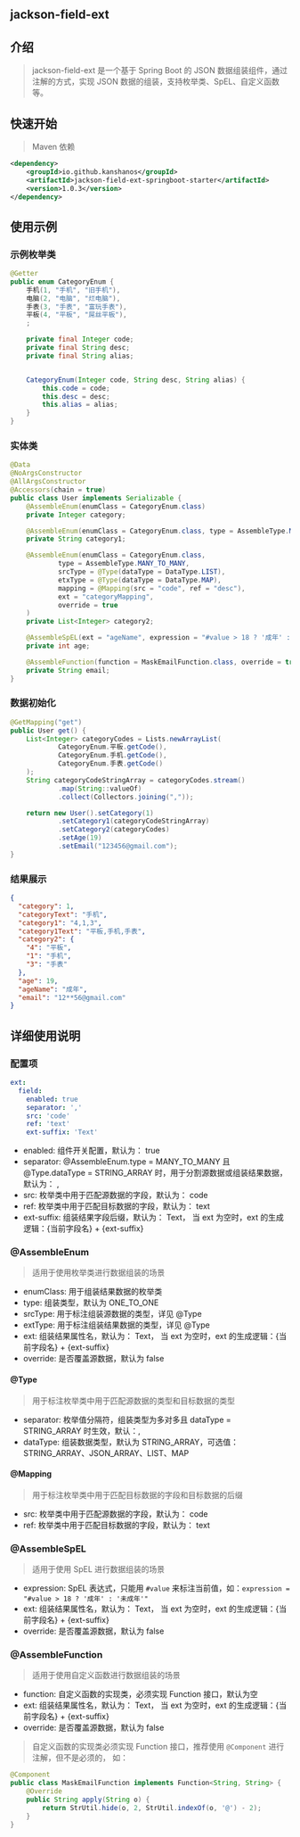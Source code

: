 ## jackson-field-ext
## 介绍
> jackson-field-ext 是一个基于 Spring Boot 的 JSON 数据组装组件，通过注解的方式，实现 JSON 数据的组装，支持枚举类、SpEL、自定义函数等。
## 快速开始
> Maven 依赖
```xml
<dependency>
    <groupId>io.github.kanshanos</groupId>
    <artifactId>jackson-field-ext-springboot-starter</artifactId>
    <version>1.0.3</version>
</dependency>
```

## 使用示例

### 示例枚举类
```java
@Getter
public enum CategoryEnum {
    手机(1, "手机", "旧手机"),
    电脑(2, "电脑", "烂电脑"),
    手表(3, "手表", "富玩手表"),
    平板(4, "平板", "屌丝平板"),
    ;

    private final Integer code;
    private final String desc;
    private final String alias;


    CategoryEnum(Integer code, String desc, String alias) {
        this.code = code;
        this.desc = desc;
        this.alias = alias;
    }
}
```
### 实体类
```java
@Data
@NoArgsConstructor
@AllArgsConstructor
@Accessors(chain = true)
public class User implements Serializable {
    @AssembleEnum(enumClass = CategoryEnum.class)
    private Integer category;

    @AssembleEnum(enumClass = CategoryEnum.class, type = AssembleType.MANY_TO_MANY)
    private String category1;

    @AssembleEnum(enumClass = CategoryEnum.class,
            type = AssembleType.MANY_TO_MANY,
            srcType = @Type(dataType = DataType.LIST),
            etxType = @Type(dataType = DataType.MAP),
            mapping = @Mapping(src = "code", ref = "desc"),
            ext = "categoryMapping",
            override = true
    )
    private List<Integer> category2;

    @AssembleSpEL(ext = "ageName", expression = "#value > 18 ? '成年' : '未成年'")
    private int age;

    @AssembleFunction(function = MaskEmailFunction.class, override = true)
    private String email;
}
```

### 数据初始化
```java
@GetMapping("get")
public User get() {
    List<Integer> categoryCodes = Lists.newArrayList(
            CategoryEnum.平板.getCode(),
            CategoryEnum.手机.getCode(),
            CategoryEnum.手表.getCode()
    );
    String categoryCodeStringArray = categoryCodes.stream()
            .map(String::valueOf)
            .collect(Collectors.joining(","));

    return new User().setCategory(1)
            .setCategory1(categoryCodeStringArray)
            .setCategory2(categoryCodes)
            .setAge(19)
            .setEmail("123456@gmail.com");
}
```

### 结果展示
```json
{
  "category": 1,
  "categoryText": "手机",
  "category1": "4,1,3",
  "category1Text": "平板,手机,手表",
  "category2": {
    "4": "平板",
    "1": "手机",
    "3": "手表"
  },
  "age": 19,
  "ageName": "成年",
  "email": "12**56@gmail.com"
}
```

## 详细使用说明
### 配置项
```yaml
ext:
  field:
    enabled: true
    separator: ','
    src: 'code'
    ref: 'text'
    ext-suffix: 'Text'
```
- enabled: 组件开关配置，默认为： true
- separator: @AssembleEnum.type = MANY_TO_MANY 且 @Type.dataType = STRING_ARRAY 时，用于分割源数据或组装结果数据，默认为： ,
- src: 枚举类中用于匹配源数据的字段，默认为： code
- ref: 枚举类中用于匹配目标数据的字段，默认为： text
- ext-suffix: 组装结果字段后缀，默认为： Text， 当 ext 为空时，ext 的生成逻辑：{当前字段名} + {ext-suffix}

### @AssembleEnum
> 适用于使用枚举类进行数据组装的场景
- enumClass: 用于组装结果数据的枚举类
- type: 组装类型，默认为 ONE_TO_ONE
- srcType: 用于标注组装源数据的类型，详见 @Type
- extType: 用于标注组装结果数据的类型，详见 @Type
- ext: 组装结果属性名，默认为： Text， 当 ext 为空时，ext 的生成逻辑：{当前字段名} + {ext-suffix}
- override: 是否覆盖源数据，默认为 false

#### @Type
> 用于标注枚举类中用于匹配源数据的类型和目标数据的类型
- separator: 枚举值分隔符，组装类型为多对多且 dataType = STRING_ARRAY 时生效，默认：,
- dataType: 组装数据类型，默认为 STRING_ARRAY，可选值： STRING_ARRAY、JSON_ARRAY、LIST、MAP

#### @Mapping
> 用于标注枚举类中用于匹配目标数据的字段和目标数据的后缀
- src: 枚举类中用于匹配源数据的字段，默认为： code
- ref: 枚举类中用于匹配目标数据的字段，默认为： text

### @AssembleSpEL
> 适用于使用 SpEL 进行数据组装的场景
- expression: SpEL 表达式，只能用 `#value` 来标注当前值，如：`expression = "#value > 18 ? '成年' : '未成年'"`
- ext: 组装结果属性名，默认为： Text， 当 ext 为空时，ext 的生成逻辑：{当前字段名} + {ext-suffix}
- override: 是否覆盖源数据，默认为 false

### @AssembleFunction
> 适用于使用自定义函数进行数据组装的场景
- function: 自定义函数的实现类，必须实现 Function 接口，默认为空
- ext: 组装结果属性名，默认为： Text， 当 ext 为空时，ext 的生成逻辑：{当前字段名} + {ext-suffix}
- override: 是否覆盖源数据，默认为 false
> 自定义函数的实现类必须实现 Function 接口，推荐使用 `@Component` 进行注解，但不是必须的， 如：
```java
@Component
public class MaskEmailFunction implements Function<String, String> {
    @Override
    public String apply(String o) {
        return StrUtil.hide(o, 2, StrUtil.indexOf(o, '@') - 2);
    }
}
```
